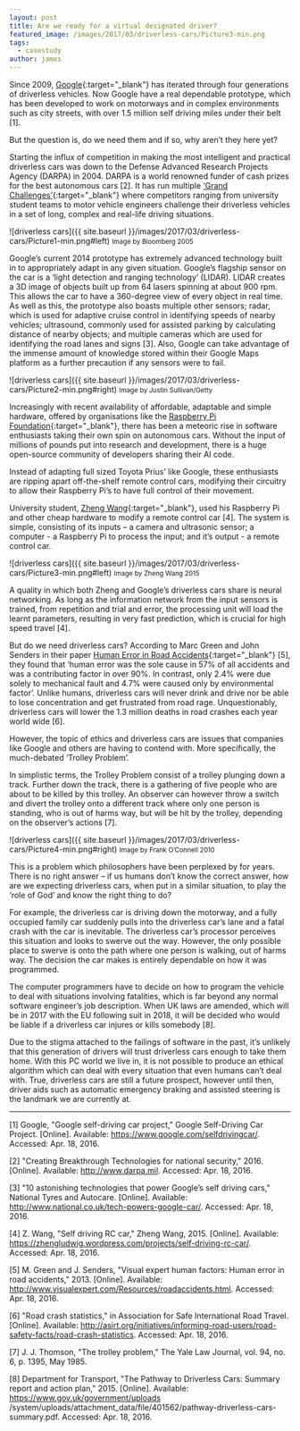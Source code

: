 ```yaml
---
layout: post
title: Are we ready for a virtual designated driver?
featured_image: /images/2017/03/driverless-cars/Picture3-min.png
tags:
  - casestudy
author: james
---
```


Since 2009, [Google](https://www.google.com/selfdrivingcar/){:target="_blank"} has iterated through four generations of driverless vehicles. Now Google have a real dependable prototype, which has been developed to work on motorways and in complex environments such as city streets, with over 1.5 million self driving miles under their belt [1].

But the question is, do we need them and if so, why aren’t they here yet?

Starting the influx of competition in making the most intelligent and practical driverless cars was down to the Defense Advanced Research Projects Agency (DARPA) in 2004. DARPA is a world renowned funder of cash prizes for the best autonomous cars [2]. It has run multiple [‘Grand Challenges’](https://en.wikipedia.org/wiki/DARPA_Grand_Challenge){:target="_blank"} where competitors ranging from university student teams to motor vehicle engineers challenge their driverless vehicles in a set of long, complex and real-life driving situations.

![driverless cars]({{ site.baseurl }}/images/2017/03/driverless-cars/Picture1-min.png#left)
<small>Image by Bloomberg 2005</small>

Google’s current 2014 prototype has extremely advanced technology built in to appropriately adapt in any given situation. Google’s flagship sensor on the car is a ‘light detection and ranging technology’ (LIDAR). LIDAR creates a 3D image of objects built up from 64 lasers spinning at about 900 rpm. This allows the car to have a 360-degree view of every object in real time. As well as this, the prototype also boasts multiple other sensors; radar, which is used for adaptive cruise control in identifying speeds of nearby vehicles; ultrasound, commonly used for assisted parking by calculating distance of nearby objects; and multiple cameras which are used for identifying the road lanes and signs [3]. Also, Google can take advantage of the immense amount of knowledge stored within their Google Maps platform as a further precaution if any sensors were to fail.

![driverless cars]({{ site.baseurl }}/images/2017/03/driverless-cars/Picture2-min.png#right)
<small>Image by Justin Sullivan/Getty</small>

Increasingly with recent availability of affordable, adaptable and simple hardware, offered by organisations like the [Raspberry Pi Foundation](https://www.raspberrypi.org){:target="_blank"}, there has been a meteoric rise in software enthusiasts taking their own spin on autonomous cars. Without the input of millions of pounds put into research and development, there is a huge open-source community of developers sharing their AI code.

Instead of adapting full sized Toyota Prius’ like Google, these enthusiasts are ripping apart off-the-shelf remote control cars, modifying their circuitry to allow their Raspberry Pi’s to have full control of their movement.

University student, [Zheng Wang](https://zhengludwig.wordpress.com/projects/self-driving-rc-car/){:target="_blank"}, used his Raspberry Pi and other cheap hardware to modify a remote control car [4]. The system is simple, consisting of its inputs – a camera and ultrasonic sensor; a computer - a Raspberry Pi to process the input; and it’s output - a remote control car.

![driverless cars]({{ site.baseurl }}/images/2017/03/driverless-cars/Picture3-min.png#left)
<small>Image by Zheng Wang 2015</small>

A quality in which both Zheng and Google’s driverless cars share is neural networking. As long as the information network from the input sensors is trained, from repetition and trial and error, the processing unit will load the learnt parameters, resulting in very fast prediction, which is crucial for high speed travel [4].

But do we need driverless cars? According to Marc Green and John Senders in their paper [Human Error in Road Accidents](http://www.visualexpert.com/Resources/roadaccidents.html){:target="_blank"} [5], they found that
‘human error was the sole cause in 57% of all accidents and was a contributing factor in over 90%. In contrast, only 2.4% were due solely to mechanical fault and 4.7% were caused only by environmental factor’.
Unlike humans, driverless cars will never drink and drive nor be able to lose concentration and get frustrated from road rage. Unquestionably, driverless cars will lower the 1.3 million deaths in road crashes each year world wide [6].

However, the topic of ethics and driverless cars are issues that companies like Google and others are having to contend with. More specifically, the much-debated ‘Trolley Problem’.

In simplistic terms, the Trolley Problem consist of a trolley plunging down a track. Further down the track, there is a gathering of five people who are about to be killed by this trolley. An observer can however throw a switch and divert the trolley onto a different track where only one person is standing, who is out of harms way, but will be hit by the trolley, depending on the observer’s actions [7].

![driverless cars]({{ site.baseurl }}/images/2017/03/driverless-cars/Picture4-min.png#right)
<small>Image by Frank O’Connell 2010</small>

This is a problem which philosophers have been perplexed by for years. There is no right answer – if us humans don’t know the correct answer, how are we expecting driverless cars, when put in a similar situation, to play the ‘role of God’ and know the right thing to do?

For example, the driverless car is driving down the motorway, and a fully occupied family car suddenly pulls into the driverless car’s lane and a fatal crash with the car is inevitable. The driverless car’s processor perceives this situation and looks to swerve out the way. However, the only possible place to swerve is onto the path where one person is walking, out of harms way. The decision the car makes is entirely dependable on how it was programmed.

The computer programmers have to decide on how to program the vehicle to deal with situations involving fatalities, which is far beyond any normal software engineer’s job description. When UK laws are amended, which will be in 2017 with the EU following suit in 2018, it will be decided who would be liable if a driverless car injures or kills somebody [8].

Due to the stigma attached to the failings of software in the past, it’s unlikely that this generation of drivers will trust driverless cars enough to take them home. With this PC world we live in, it is not possible to produce an ethical algorithm which can deal with every situation that even humans can’t deal with. True, driverless cars are still a future prospect, however until then, driver aids such as automatic emergency braking and assisted steering is the landmark we are currently at.

---

[1] Google, "Google self-driving car project," Google Self-Driving Car Project. [Online]. Available: https://www.google.com/selfdrivingcar/. Accessed: Apr. 18, 2016.

[2] "Creating Breakthrough Technologies for national security," 2016. [Online]. Available: http://www.darpa.mil. Accessed: Apr. 18, 2016.

[3] "10 astonishing technologies that power Google’s self driving cars," National Tyres and Autocare. [Online]. Available: http://www.national.co.uk/tech-powers-google-car/. Accessed: Apr. 18, 2016.

[4] Z. Wang, "Self driving RC car," Zheng Wang, 2015. [Online]. Available: https://zhengludwig.wordpress.com/projects/self-driving-rc-car/. Accessed: Apr. 18, 2016.

[5] M. Green and J. Senders, "Visual expert human factors: Human error in road accidents," 2013. [Online]. Available: http://www.visualexpert.com/Resources/roadaccidents.html. Accessed: Apr. 18, 2016.

[6] "Road crash statistics," in Association for Safe International Road Travel. [Online]. Available: http://asirt.org/initiatives/informing-road-users/road-safety-facts/road-crash-statistics. Accessed: Apr. 18, 2016.

[7] J. J. Thomson, "The trolley problem," The Yale Law Journal, vol. 94, no. 6, p. 1395, May 1985.

[8] Department for Transport, "The Pathway to Driverless Cars: Summary report and action plan," 2015. [Online]. Available: https://www.gov.uk/government/uploads
/system/uploads/attachment_data/file/401562/pathway-driverless-cars-summary.pdf. Accessed: Apr. 18, 2016.
